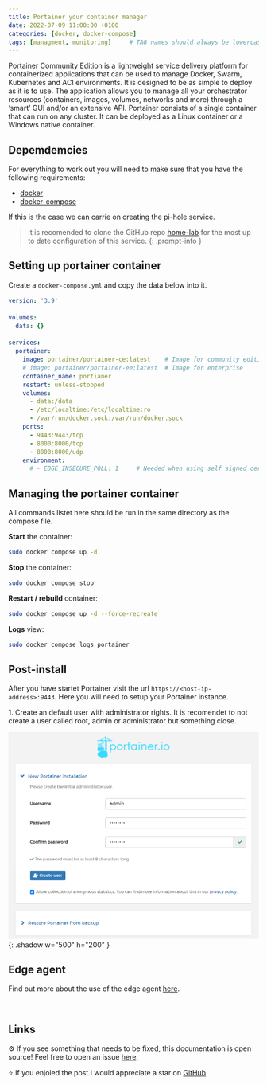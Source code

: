 ```yaml
---
title: Portainer your container manager
date: 2022-07-09 11:00:00 +0100
categories: [docker, docker-compose]
tags: [managment, monitoring]     # TAG names should always be lowercase
---
```


Portainer Community Edition is a lightweight service delivery platform for containerized applications that can be used to manage Docker, Swarm, Kubernetes and ACI environments. It is designed to be as simple to deploy as it is to use. The application allows you to manage all your orchestrator resources (containers, images, volumes, networks and more) through a ‘smart’ GUI and/or an extensive API.
Portainer consists of a single container that can run on any cluster. It can be deployed as a Linux container or a Windows native container.

## **Depemdemcies**

For everything to work out you will need to make sure that you have the following requirements:

* [docker](https://docs.docker.com/get-docker/)
* [docker-compose](https://docs.docker.com/compose/install/compose-plugin/)

If this is the case we can carrie on creating the pi-hole service.


> It is recomended to clone the GitHub repo [home-lab](https://github.com/r3dspace/home-lab) for the most up to date configuration of this service. 
{: .prompt-info }

## **Setting up portainer container**

Create a `docker-compose.yml` and copy the data below into it. 

```yml
version: '3.9'

volumes:
  data: {}

services:
  portainer:
    image: portainer/portainer-ce:latest    # Image for community edition
    # image: portainer/portainer-ee:latest  # Image for enterprise
    container_name: portianer
    restart: unless-stopped
    volumes:
      - data:/data
      - /etc/localtime:/etc/localtime:ro
      - /var/run/docker.sock:/var/run/docker.sock
    ports:
      - 9443:9443/tcp
      - 8000:8000/tcp
      - 8000:8000/udp
    environment:
      # - EDGE_INSECURE_POLL: 1     # Needed when using self signed cert with edge agent
```

## **Managing the portainer container**

All commands listet here should be run in the same directory as the compose file. 

<b>Start</b> the container:

```bash
sudo docker compose up -d
```

<b>Stop</b> the container:

```bash
sudo docker compose stop
```

<b>Restart / rebuild</b> container:

```bash
sudo docker compose up -d --force-recreate
```

<b>Logs</b> view:

```bash
sudo docker compose logs portainer
```

## **Post-install**

After you have startet Portainer visit the url `https://<host-ip-address>:9443`. Here you will need to setup your Portainer instance.

1. Create an default user with administrator rights. It is recomendet to not create a user called root, admin or administrator but something close. 

![setup initial user](/assets/img/portainer-initial-user-setup.png){: .shadow w="500" h="200" }


## **Edge agent**

Find out more about the use of the edge agent [here](https://downloads.portainer.io/edge_agent_guide.pdf).

<br>

## **Links**

⚙️ If you see something that needs to be fixed, this documentation is open source! Feel free to open an issue [here](https://github.com/r3dspace/r3dspace.github.io).

⭐ If you enjoied the post I would appreciate a star on [GitHub](https://github.com/r3dspace)